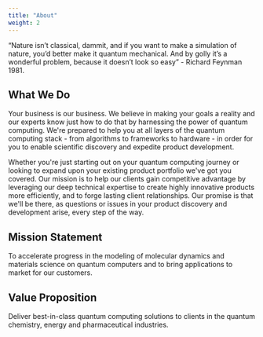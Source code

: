 ```yaml
---
title: "About"
weight: 2
---
```

“Nature isn’t classical, dammit, and if you want to make a simulation of nature, you’d better make it quantum mechanical. And by golly it’s a wonderful problem, because it doesn’t look so easy” - Richard Feynman 1981.




## What We Do

Your business is our business. We believe in making your goals a reality and our experts know just how to do that by harnessing the power of quantum computing. We're prepared to help you at all layers of the quantum computing stack - from algorithms to frameworks to hardware - in order for you to enable scientific discovery and expedite product development. 

Whether you're just starting out on your quantum computing journey or looking to expand upon your existing product portfolio we've got you covered. Our mission is to help our clients gain competitive advantage by leveraging our deep technical expertise to create highly innovative products more efficiently, and to forge lasting client relationships. Our promise is that we'll be there, as questions or issues in your product discovery and development arise, every step of the way. 

## Mission Statement
To accelerate progress in the modeling of molecular dynamics and materials science on quantum computers and to bring applications to market for our customers.

## Value Proposition
Deliver best-in-class quantum computing solutions to clients in the quantum chemistry, energy and pharmaceutical industries.
